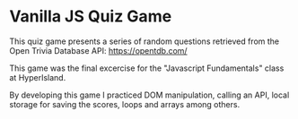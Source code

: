 # Vanilla JS Quiz Game

This quiz game presents a series of random questions retrieved from the Open Trivia Database API: https://opentdb.com/

This game was the final excercise for the "Javascript Fundamentals" class at HyperIsland. 

By developing this game I practiced DOM manipulation, calling an API, local storage for saving the scores, loops and arrays among others. 



